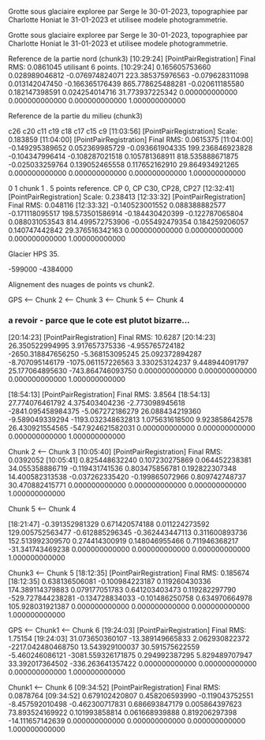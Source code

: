Grotte sous glaciaire exploree par Serge le 30-01-2023, topographiee par Charlotte Honiat le 31-01-2023 et utilisee modele photogrammetrie.

Grotte sous glaciaire exploree par Serge le 30-01-2023, topographiee par Charlotte Honiat le 31-01-2023 et utilisee modele photogrammetrie.


Reference de la partie nord (chunk3) 
[10:29:24] [PointPairRegistration] Final RMS: 0.0861045 utilisant 6 points.
[10:29:24] 0.165605753660 0.028989046812 -0.076974824071 223.385375976563
-0.079628311098 0.013142047450 -0.166365176439 865.778625488281
-0.020611185580 0.182147398591 0.024254014716 31.773937225342
0.000000000000 0.000000000000 0.000000000000 1.000000000000

Reference de la partie du milieu (chunk3) 

c26 c20 c11 c19 c18 c17 c15 c9
[11:03:56] [PointPairRegistration] Scale: 0.183859
[11:04:00] [PointPairRegistration] Final RMS: 0.0615375
[11:04:00] -0.149295389652 0.052369985729 -0.093661904335 199.236846923828
-0.104347996414 -0.108287021518 0.105781368911 818.535888671875
-0.025033259764 0.139052465558 0.117652162910 29.864934921265
0.000000000000 0.000000000000 0.000000000000 1.000000000000


0 1
chunk 1 . 5 points reference. CP 0, CP C30, CP28, CP27 
[12:32:41] [PointPairRegistration] Scale: 0.238413
[12:33:32] [PointPairRegistration] Final RMS: 0.048116
[12:33:32] -0.140523001552 0.088388882577 -0.171118095517 198.573501586914
-0.184430420399 -0.122787065804 0.088031053543 814.499572753906
-0.055492479354 0.184259206057 0.140747442842 29.376516342163
0.000000000000 0.000000000000 0.000000000000 1.000000000000


Glacier HPS 35. 

-599000 -4384000



Alignement des nuages de points vs chunk2. 

GPS <-- Chunk 2 <-- Chunk 3  <-- Chunk 5 <-- Chunk 4 
### a revoir - parce que le cote est plutot bizarre... 

[20:14:23] [PointPairRegistration] Final RMS: 10.6287
[20:14:23] 26.350522994995 3.917657375336 -4.955765724182 -2650.318847656250
-5.368153095245 25.092372894287 -8.707095146179 -1075.061157226563
3.330253124237 9.448944091797 25.177064895630 -743.864746093750
0.000000000000 0.000000000000 0.000000000000 1.000000000000

[18:54:13] [PointPairRegistration] Final RMS: 3.8564
[18:54:13] 27.774076461792 4.375403404236 -2.773098945618 -2841.095458984375
-5.067272186279 26.088434219360 -9.589049339294 -1193.032348632813
1.075631618500 9.923858642578 26.430921554565 -547.924621582031
0.000000000000 0.000000000000 0.000000000000 1.000000000000

Chunk 2 <-- Chunk 3 
[10:05:40] [PointPairRegistration] Final RMS: 0.0392052
[10:05:41] 0.825448632240 0.107230275869 0.064452238381 34.055358886719
-0.119431741536 0.803475856781 0.192822307348 14.400582313538
-0.037262335420 -0.199865072966 0.809742748737 30.470882415771
0.000000000000 0.000000000000 0.000000000000 1.000000000000

Chunk 5 <-- Chunk 4 

[18:21:47] -0.391352981329 0.671420574188 0.011224273592 129.005752563477
-0.612885296345 -0.362443447113 0.311600893736 152.513992309570
0.274414300919 0.148046955466 0.711946368217 -31.341743469238
0.000000000000 0.000000000000 0.000000000000 1.000000000000

Chunk3 <-- Chunk 5
[18:12:35] [PointPairRegistration] Final RMS: 0.185674
[18:12:35] 0.638136506081 -0.100984223187 0.119260430336 174.389114379883
0.079177051783 0.641203403473 0.119282297790 -529.727844238281
-0.134728834033 -0.101486250758 0.634970664978 105.928031921387
0.000000000000 0.000000000000 0.000000000000 1.000000000000


GPS <-- Chunk1 <-- Chunk 6
[19:24:03] [PointPairRegistration] Final RMS: 1.75154
[19:24:03] 31.073650360107 -13.389149665833 2.062930822372 -2217.042480468750
13.543929100037 30.591575622559 -5.460246086121 -3081.559326171875
0.294992387295 5.829489707947 33.392017364502 -336.263641357422
0.000000000000 0.000000000000 0.000000000000 1.000000000000

 Chunk1 <-- Chunk 6
[09:34:52] [PointPairRegistration] Final RMS: 0.0878764
[09:34:52] 0.679102420807 0.458206593990 -0.119043752551 -8.457592010498
-0.462300717831 0.686693847179 0.005864397623 73.893524169922
0.101993858814 0.061668939888 0.819206297398 -14.111657142639
0.000000000000 0.000000000000 0.000000000000 1.000000000000